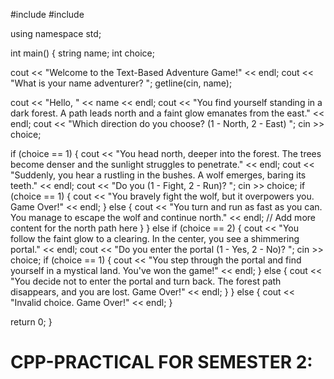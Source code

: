 #include <iostream>
#include <string>

using namespace std;

int main() {
  string name;
  int choice;

  cout << "Welcome to the Text-Based Adventure Game!" << endl;
  cout << "What is your name adventurer? ";
  getline(cin, name);

  cout << "Hello, " << name << endl;
  cout << "You find yourself standing in a dark forest. A path leads north and a faint glow emanates from the east." << endl;
  cout << "Which direction do you choose? (1 - North, 2 - East) ";
  cin >> choice;

  if (choice == 1) {
    cout << "You head north, deeper into the forest. The trees become denser and the sunlight struggles to penetrate." << endl;
    cout << "Suddenly, you hear a rustling in the bushes. A wolf emerges, baring its teeth." << endl;
    cout << "Do you (1 - Fight, 2 - Run)? ";
    cin >> choice;
    if (choice == 1) {
      cout << "You bravely fight the wolf, but it overpowers you. Game Over!" << endl;
    } else {
      cout << "You turn and run as fast as you can. You manage to escape the wolf and continue north." << endl;
      // Add more content for the north path here
    }
  } else if (choice == 2) {
    cout << "You follow the faint glow to a clearing. In the center, you see a shimmering portal." << endl;
    cout << "Do you enter the portal (1 - Yes, 2 - No)? ";
    cin >> choice;
    if (choice == 1) {
      cout << "You step through the portal and find yourself in a mystical land. You've won the game!" << endl;
    } else {
      cout << "You decide not to enter the portal and turn back. The forest path disappears, and you are lost. Game Over!" << endl;
    }
  } else {
    cout << "Invalid choice. Game Over!" << endl;
  }

  return 0;
}
# CPP-PRACTICAL FOR SEMESTER 2:
